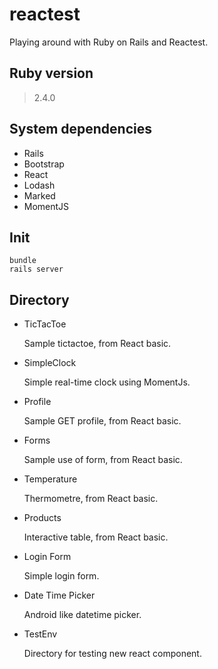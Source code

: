 # reactest

Playing around with Ruby on Rails and Reactest.

## Ruby version
> 2.4.0

## System dependencies
* Rails
* Bootstrap
* React
* Lodash
* Marked
* MomentJS

## Init
```
bundle
rails server
```

## Directory
* TicTacToe

	Sample tictactoe, from React basic.

* SimpleClock

	Simple real-time clock using MomentJs.

* Profile

	Sample GET profile, from React basic.

* Forms

	Sample use of form, from React basic.

* Temperature

	Thermometre, from React basic.

* Products

	Interactive table, from React basic.

* Login Form

	Simple login form.

* Date Time Picker

	Android like datetime picker.

* TestEnv

	Directory for testing new react component.